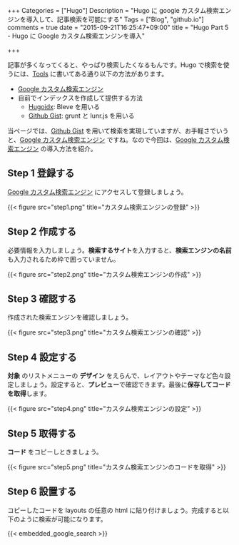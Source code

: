 +++
Categories = ["Hugo"]
Description = "Hugo に google カスタム検索エンジンを導入して、記事検索を可能にする"
Tags = ["Blog", "github.io"]
comments = true
date = "2015-09-21T16:25:47+09:00"
title = "Hugo Part 5 - Hugo に Google カスタム検索エンジンを導入"

+++

記事が多くなってくると、やっぱり検索したくなるもんです。Hugo で検索を使うには、[Tools](https://gohugo.io/tools) に書いてある通り以下の方法があります。

- [Google カスタム検索エンジン](https://cse.google.co.jp/cse/)
- 自前でインデックスを作成して提供する方法
    - [Hugoidx](https://github.com/blevesearch/hugoidx): Bleve を用いる
    - [Github Gist](https://gist.github.com/sebz/efddfc8fdcb6b480f567): grunt と lunr.js を用いる

当ページでは、[Github Gist](https://gist.github.com/sebz/efddfc8fdcb6b480f567)  を用いて検索を実現していますが、お手軽さでいうと、[Google カスタム検索エンジン](https://cse.google.co.jp/cse/) ですね。なので今回は、[Google カスタム検索エンジン](https://cse.google.co.jp/cse/) の導入方法を紹介。

<!--more-->

## Step 1 登録する

[Google カスタム検索エンジン](https://cse.google.co.jp/cse/) にアクセスして登録しましょう。

{{< figure src="step1.png" title="カスタム検索エンジンの登録" >}}

## Step 2 作成する

必要情報を入力しましょう。**検索するサイト**を入力すると、**検索エンジンの名前** も入力されるため枠で囲っていません。

{{< figure src="step2.png" title="カスタム検索エンジンの作成" >}}

## Step 3 確認する

作成された検索エンジンを確認しましょう。

{{< figure src="step3.png" title="カスタム検索エンジンの確認" >}}

## Step 4 設定する

**対象** のリストメニューの **デザイン** をえらんで、レイアウトやテーマなど色々設定しましょう。設定すると、**プレビュー**で確認できます。最後に**保存してコードを取得**します。

{{< figure src="step4.png" title="カスタム検索エンジンの設定" >}}

## Step 5 取得する

**コード** をコピーしときましょう。

{{< figure src="step5.png" title="カスタム検索エンジンのコードを取得" >}}


## Step 6 設置する

コピーしたコードを layouts の任意の html に貼り付けましょう。完成すると以下のように検索が可能になります。


{{< embedded_google_search >}}

